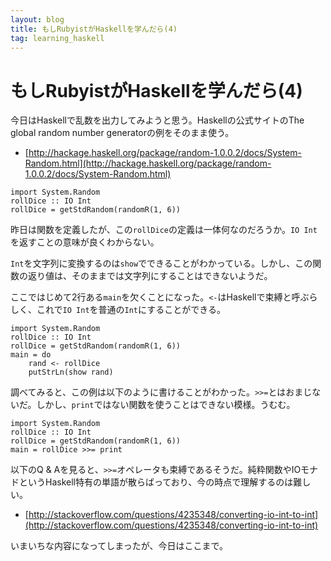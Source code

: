 ```yaml
---
layout: blog
title: もしRubyistがHaskellを学んだら(4)
tag: learning_haskell
---
```


# もしRubyistがHaskellを学んだら(4)

今日はHaskellで乱数を出力してみようと思う。Haskellの公式サイトのThe global random number generatorの例をそのまま使う。

- [http://hackage.haskell.org/package/random-1.0.0.2/docs/System-Random.html](http://hackage.haskell.org/package/random-1.0.0.2/docs/System-Random.html)

~~~~
import System.Random
rollDice :: IO Int
rollDice = getStdRandom(randomR(1, 6))
~~~~

昨日は関数を定義したが、この`rollDice`の定義は一体何なのだろうか。`IO Int`を返すことの意味が良くわからない。

`Int`を文字列に変換するのは`show`でできることがわかっている。しかし、この関数の返り値は、そのままでは文字列にすることはできないようだ。

ここではじめて2行ある`main`を欠くことになった。`<-`はHaskellで束縛と呼ぶらしく、これで`IO Int`を普通の`Int`にすることができる。

~~~~
import System.Random
rollDice :: IO Int
rollDice = getStdRandom(randomR(1, 6))
main = do
	rand <- rollDice
	putStrLn(show rand)
~~~~

調べてみると、この例は以下のように書けることがわかった。`>>=`とはおまじないだ。しかし、`print`ではない関数を使うことはできない模様。うむむ。

~~~~
import System.Random
rollDice :: IO Int
rollDice = getStdRandom(randomR(1, 6))
main = rollDice >>= print
~~~~

以下のQ & Aを見ると、`>>=`オペレータも束縛であるそうだ。純粋関数やIOモナドというHaskell特有の単語が散らばっており、今の時点で理解するのは難しい。

- [http://stackoverflow.com/questions/4235348/converting-io-int-to-int](http://stackoverflow.com/questions/4235348/converting-io-int-to-int)

いまいちな内容になってしまったが、今日はここまで。
